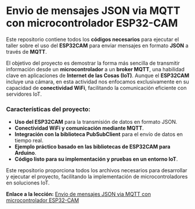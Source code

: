 # Envio de mensajes JSON via MQTT con  microcontrolador ESP32-CAM

Este repositorio contiene todos los **códigos necesarios** para ejecutar el taller sobre el uso del **ESP32CAM** para enviar mensajes en formato **JSON** a través de **MQTT**.  

El objetivo del proyecto es demostrar la forma más sencilla de transmitir información desde un **microcontrolador** a un **broker MQTT**, una habilidad clave en aplicaciones de **Internet de las Cosas (IoT)**. Aunque el **ESP32CAM** incluye una cámara, en esta actividad nos enfocamos exclusivamente en su capacidad de **conectividad WiFi**, facilitando la comunicación eficiente con servidores IoT.  

### Características del proyecto:  
- **Uso del ESP32CAM** para la transmisión de datos en formato JSON. 
- **Conectividad WiFi y comunicación mediante MQTT**. 
- **Integración con la biblioteca PubSubClient** para el envío de datos en tiempo real.  
- **Ejemplo práctico basado en las bibliotecas de ESP32CAM para Arduino**. 
- **Código listo para su implementación y pruebas en un entorno IoT**. 

Este repositorio proporciona todos los archivos necesarios para desarrollar y ejecutar el proyecto, facilitando la implementación de microcontroladores en soluciones IoT.  

**Enlace a la lección:** [Envio de mensajes JSON via MQTT con microcontrolador ESP32-CAM](https://edu.codigoiot.com/mod/subcourse/view.php?id=4584)
